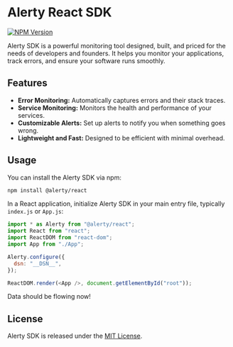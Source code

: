 # Alerty React SDK

[![NPM Version](https://img.shields.io/npm/v/@alerty/react.svg)](https://www.npmjs.com/package/@alerty/react)

Alerty SDK is a powerful monitoring tool designed, built, and priced for the needs of developers and founders. It helps you monitor your applications, track errors, and ensure your software runs smoothly.

## Features

- **Error Monitoring:** Automatically captures errors and their stack traces.
- **Service Monitoring:** Monitors the health and performance of your services.
- **Customizable Alerts:** Set up alerts to notify you when something goes wrong.
- **Lightweight and Fast:** Designed to be efficient with minimal overhead.

## Usage

You can install the Alerty SDK via npm:

```sh
npm install @alerty/react
```

In a React application, initialize Alerty SDK in your main entry file, typically `index.js` or `App.js`:

```javascript
import * as Alerty from "@alerty/react";
import React from "react";
import ReactDOM from "react-dom";
import App from "./App";

Alerty.configure({
  dsn: "__DSN__",
});

ReactDOM.render(<App />, document.getElementById("root"));
```

Data should be flowing now!

## License

Alerty SDK is released under the [MIT License](LICENSE).
